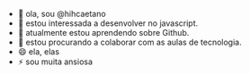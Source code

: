 - 👋 ola, sou @hihcaetano
- 👀 estou interessada a desenvolver no javascript.
- 🌱 atualmente estou aprendendo sobre Github.
- 💞️ estou procurando a colaborar com as aulas de tecnologia. 
- 😄 ela, elas 
- ⚡ sou muita ansiosa 
